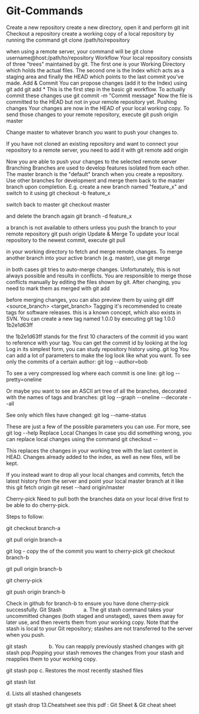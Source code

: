 # Git-Commands

Create a new repository
create a new directory, open it and perform
git init
Checkout a repository
create a working copy of a local repository by running the command
git clone /path/to/repository

when using a remote server, your command will be
git clone username@host:/path/to/repository
Workflow
Your local repository consists of three "trees" maintained by git.
The first one is your Working Directory which holds the actual files.
The second one is the Index which acts as a staging area and finally the HEAD which points to the last commit you've made.
Add & Commit
You can propose changes (add it to the Index) using
git add <filename>
git add *
This is the first step in the basic git workflow. To actually commit these changes use
git commit -m "Commit message"
Now the file is committed to the HEAD but not in your remote repository yet.
Pushing changes
Your changes are now in the HEAD of your local working copy. To send those changes to your remote repository, execute 
git push origin master

Change master to whatever branch you want to push your changes to. 

If you have not cloned an existing repository and want to connect your repository to a remote server, you need to add it with
git remote add origin <server>

Now you are able to push your changes to the selected remote server
Branching
Branches are used to develop features isolated from each other.
The master branch is the "default" branch when you create a repository.
Use other branches for development and merge them back to the master branch upon completion.
E.g. create a new branch named "feature_x" and switch to it using
git checkout -b feature_x

switch back to master
git checkout master

and delete the branch again
git branch -d feature_x

a branch is not available to others unless you push the branch to your remote repository
git push origin <branch>
Update & Merge
To update your local repository to the newest commit, execute 
git pull

in your working directory to fetch and merge remote changes.
To merge another branch into your active branch (e.g. master), use
git merge <branch>

in both cases git tries to auto-merge changes. Unfortunately, this is not always possible and results in conflicts. You are responsible to merge those conflicts manually by editing the files shown by git.
After changing, you need to mark them as merged with
git add <filename>

before merging changes, you can also preview them by using
git diff <source_branch> <target_branch>
Tagging
it's recommended to create tags for software releases. this is a known concept, which also exists in SVN. You can create a new tag named 1.0.0 by executing
git tag 1.0.0 1b2e1d63ff

the 1b2e1d63ff stands for the first 10 characters of the commit id you want to reference with your tag. You can get the commit id by looking at the log
Log
in its simplest form, you can study repository history using..git log
You can add a lot of parameters to make the log look like what you want. To see only the commits of a certain author:
git log --author=bob

To see a very compressed log where each commit is one line:
git log --pretty=oneline

Or maybe you want to see an ASCII art tree of all the branches, decorated with the names of tags and branches: 
git log --graph --oneline --decorate --all

See only which files have changed: 
git log --name-status

These are just a few of the possible parameters you can use. For more, see git log --help
Replace Local Changes
In case you did something wrong, you can replace local changes using the command git checkout -- <filename>

This replaces the changes in your working tree with the last content in HEAD. Changes already added to the index, as well as new files, will be kept.

If you instead want to drop all your local changes and commits, fetch the latest history from the server and point your local master branch at it like this
git fetch origin
git reset --hard origin/master

Cherry-pick
Need to pull both the branches data on your local drive first to be able to do cherry-pick.

Steps to follow:

git checkout branch-a

git pull origin branch-a

git log - copy the <hash> of the commit you want to cherry-pick
git checkout branch-b

git pull origin branch-b

git cherry-pick <hash>

git push origin branch-b

Check in github for branch-b to ensure you have done cherry-pick successfully.
Git Stash
              a. The git stash command takes your uncommitted changes (both staged and unstaged), saves them away for later use, and then reverts them from your working copy. Note that the stash is local to your Git repository; stashes are not transferred to the server when you push.

git stash
              b. You can reapply previously stashed changes with git stash pop.Popping your stash removes the changes from your stash and reapplies them to your working copy.

git stash pop
c. Restores the most recently stashed files

git stash list


d. Lists all stashed changesets

git stash drop
13.Cheatsheet
see this pdf : Git Sheet & Git cheat sheet
